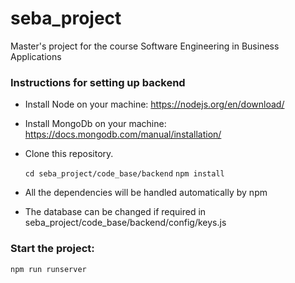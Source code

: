 # seba_project
Master's project for the course Software Engineering in Business Applications

### Instructions for setting up backend
- Install Node on your machine: https://nodejs.org/en/download/
- Install MongoDb on your machine: https://docs.mongodb.com/manual/installation/

- Clone this repository.

  ```cd seba_project/code_base/backend```
  ```npm install```
  
- All the dependencies will be handled automatically by npm
- The database can be changed if required in seba_project/code_base/backend/config/keys.js

### Start the project:
  ```npm run runserver```
